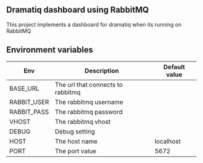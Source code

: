## Dramatiq dashboard using RabbitMQ

This project implements a dashboard for dramatiq when its running on RabbitMQ

## Environment variables

| Env          | Description                       | Default value |
| ------------ | --------------------------------- | ------------- |
| BASE\_URL    | The url that connects to rabbitmq | &nbsp;        |
| RABBIT\_USER | The rabbitmq username             | &nbsp;        |
| RABBIT\_PASS | The rabbitmq password             | &nbsp;        |
| VHOST        | The rabbitmq vhost                | &nbsp;        |
| DEBUG        | Debug setting                     | &nbsp;        |
| HOST         | The host name                     | localhost     |
| PORT         | The port value                    | 5672          |
